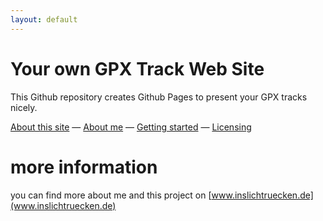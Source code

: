 ```yaml
---
layout: default
---
```



# Your own GPX Track Web Site

This Github repository creates Github Pages to present your GPX tracks nicely.

[About this site](https://inslichtruecken.github.io/gpx/allgemein/ueber-diese-seite) 
&mdash;
[About me](https://inslichtruecken.github.io/gpx/allgemein/ueber-mich) 
&mdash;
[Getting started](https://inslichtruecken.github.io/gpx/allgemein/installation) 
&mdash;
[Licensing](https://inslichtruecken.github.io/gpx/allgemein/licenz) 


# more information

you can find more about me and this project on 
[www.inslichtruecken.de](www.inslichtruecken.de)



